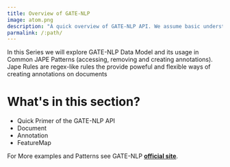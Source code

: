 ```yaml
---
title: Overview of GATE-NLP
image: atom.png
description: "A quick overview of GATE-NLP API. We assume basic understanding of GATE framwork using the UI"
parmalink: /:path/
---
```


In this Series we will explore GATE-NLP Data Model and its usage in Common JAPE Patterns (accessing, removing and creating annotations). Jape Rules are regex-like rules the provide poweful and flexible ways of creating annotations on documents

# What's in this section?
- Quick Primer of the GATE-NLP API
- Document
- Annotation
- FeatureMap

For More examples and Patterns see GATE-NLP **[official site](https://gate.ac.uk/wiki/jape-repository/)**.
